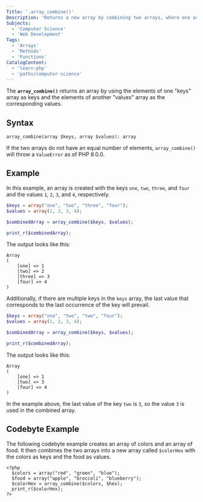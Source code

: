 ```yaml
---
Title: '.array_combine()'
Description: 'Returns a new array by combining two arrays, where one array represents keys and the other array represents values.'
Subjects:
  - 'Computer Science'
  - 'Web Development'
Tags:
  - 'Arrays'
  - 'Methods'
  - 'Functions'
CatalogContent:
  - 'learn-php'
  - 'paths/computer-science'
---
```


The **`array_combine()`** returns an array by using the elements of one "keys" array as keys and the elements of another "values" array as the corresponding values.

## Syntax

```pseudo
array_combine(array $keys, array $values): array
```

If the two arrays do not have an equal number of elements, `array_combine()` will throw a `ValueError` as of PHP 8.0.0.

## Example

In this example, an array is created with the keys `one`, `two`, `three`, and `four` and the values `1`, `2`, `3`, and `4`, respectively.

```php
$keys = array("one", "two", "three", "four");
$values = array(1, 2, 3, 4);

$combinedArray = array_combine($keys, $values);

print_r($combinedArray);
```

The output looks like this:

```shell
Array
(
    [one] => 1
    [two] => 2
    [three] => 3
    [four] => 4
)
```

Additionally, if there are multiple keys in the `keys` array, the last value that corresponds to the last occurrence of the key will prevail.

```php
$keys = array("one", "two", "two", "four");
$values = array(1, 2, 3, 4);

$combinedArray = array_combine($keys, $values);

print_r($combinedArray);
```

The output looks like this:

```shell
Array
(
    [one] => 1
    [two] => 3
    [four] => 4
)
```

In the example above, the last value of the key `two` is `3`, so the value `3` is used in the combined array.

## Codebyte Example

The following codebyte example creates an array of colors and an array of food. It then combines the two arrays into a new array called `$colorHex` with the colors as keys and the food as values.

```codebyte/php
<?php
  $colors = array("red", "green", "blue");
  $food = array("apple", "broccoli", "blueberry");
  $colorHex = array_combine($colors, $hex);
  print_r($colorHex);
?>
```
